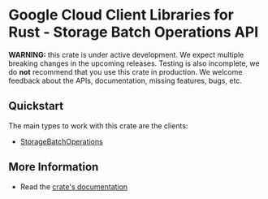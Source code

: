 # Google Cloud Client Libraries for Rust - Storage Batch Operations API

<!-- Code generated by sidekick. DO NOT EDIT. -->

**WARNING:** this crate is under active development. We expect multiple breaking
changes in the upcoming releases. Testing is also incomplete, we do **not**
recommend that you use this crate in production. We welcome feedback about the
APIs, documentation, missing features, bugs, etc.

## Quickstart

The main types to work with this crate are the clients:

- [StorageBatchOperations]

## More Information

- Read the [crate's documentation](https://docs.rs/google-cloud-storagebatchoperations-v1/latest/google-cloud-storagebatchoperations-v1)

[StorageBatchOperations]: https://docs.rs/google-cloud-storagebatchoperations-v1/latest/google_cloud_storagebatchoperations_v1/client/struct.StorageBatchOperations.html
